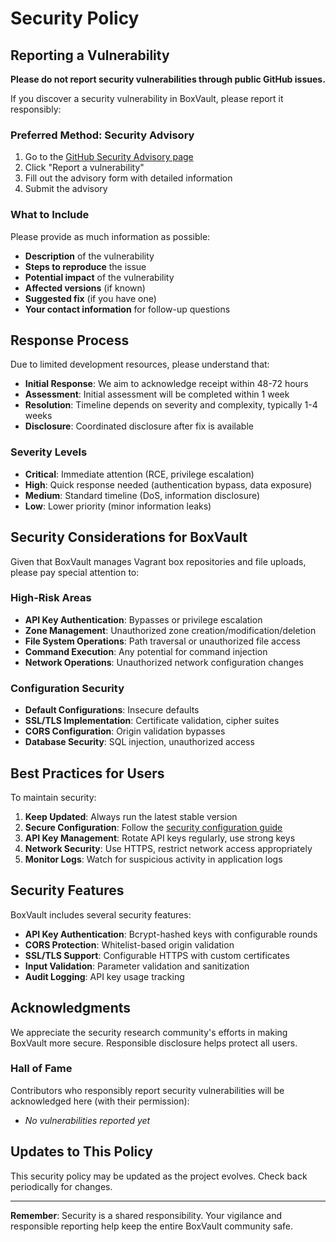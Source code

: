 # Security Policy

## Reporting a Vulnerability

**Please do not report security vulnerabilities through public GitHub issues.**

If you discover a security vulnerability in BoxVault, please report it responsibly:

### Preferred Method: Security Advisory

1. Go to the [GitHub Security Advisory page](https://github.com/Makr91/BoxVault/security/advisories)
2. Click "Report a vulnerability"
3. Fill out the advisory form with detailed information
4. Submit the advisory

### What to Include

Please provide as much information as possible:

- **Description** of the vulnerability
- **Steps to reproduce** the issue
- **Potential impact** of the vulnerability
- **Affected versions** (if known)
- **Suggested fix** (if you have one)
- **Your contact information** for follow-up questions

## Response Process

Due to limited development resources, please understand that:

- **Initial Response**: We aim to acknowledge receipt within 48-72 hours
- **Assessment**: Initial assessment will be completed within 1 week
- **Resolution**: Timeline depends on severity and complexity, typically 1-4 weeks
- **Disclosure**: Coordinated disclosure after fix is available

### Severity Levels

- **Critical**: Immediate attention (RCE, privilege escalation)
- **High**: Quick response needed (authentication bypass, data exposure)
- **Medium**: Standard timeline (DoS, information disclosure)
- **Low**: Lower priority (minor information leaks)

## Security Considerations for BoxVault

Given that BoxVault manages Vagrant box repositories and file uploads, please pay special attention to:

### High-Risk Areas
- **API Key Authentication**: Bypasses or privilege escalation
- **Zone Management**: Unauthorized zone creation/modification/deletion
- **File System Operations**: Path traversal or unauthorized file access
- **Command Execution**: Any potential for command injection
- **Network Operations**: Unauthorized network configuration changes

### Configuration Security
- **Default Configurations**: Insecure defaults
- **SSL/TLS Implementation**: Certificate validation, cipher suites
- **CORS Configuration**: Origin validation bypasses
- **Database Security**: SQL injection, unauthorized access

## Best Practices for Users

To maintain security:

1. **Keep Updated**: Always run the latest stable version
2. **Secure Configuration**: Follow the [security configuration guide](/docs/configuration/)
3. **API Key Management**: Rotate API keys regularly, use strong keys
4. **Network Security**: Use HTTPS, restrict network access appropriately
5. **Monitor Logs**: Watch for suspicious activity in application logs

## Security Features

BoxVault includes several security features:

- **API Key Authentication**: Bcrypt-hashed keys with configurable rounds
- **CORS Protection**: Whitelist-based origin validation
- **SSL/TLS Support**: Configurable HTTPS with custom certificates
- **Input Validation**: Parameter validation and sanitization
- **Audit Logging**: API key usage tracking

## Acknowledgments

We appreciate the security research community's efforts in making BoxVault more secure. Responsible disclosure helps protect all users.

### Hall of Fame

Contributors who responsibly report security vulnerabilities will be acknowledged here (with their permission):

- *No vulnerabilities reported yet*

## Updates to This Policy

This security policy may be updated as the project evolves. Check back periodically for changes.

---

**Remember**: Security is a shared responsibility. Your vigilance and responsible reporting help keep the entire BoxVault community safe.

